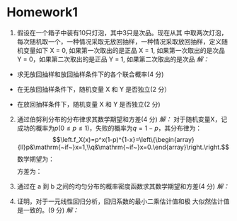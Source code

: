 # Homework1
1. 假设在一个箱子中装有10只灯泡，其中3只是次品。现在从其 中取两次灯泡，每次随机取一个，一种情况采取无放回抽样，一种情况采取放回抽样，定义随机变量如下 X = 0, 如果第一次取出的是正品 X = 1, 如果第一次取出的是次品 Y = 0，如果第二次取出的是正品 Y = 1, 如果第二次取出的是次品 
*解：*
- 求无放回抽样和放回抽样条件下的各个联合概率(4 分) 

- 在无放回抽样条件下，随机变量 X 和 Y 是否独立(2 分） 

- 在放回抽样条件下，随机变量 X 和 Y 是否独立(2 分)


2. 通过伯努利分布的分布律求其数学期望和方差(4 分) 
*解：*
对于随机变量X，记成功的概率为$p(0{\leq}p{\leq}1)$，失败的概率为$q=1-p$，其分布律为：
$$\left.f_X(x)=p^x(1-p)^{1-x}=\left\{\begin{array}{ll}p&\mathrm{~if~}x=1,\\q&\mathrm{~if~}x=0.\end{array}\right.\right.$$
数学期望为：
$$$$
方差为：
$$$$
3. 通过在 a 到 b 之间的均匀分布的概率密度函数求其数学期望和方差(4 分) 
*解：*


4. 证明，对于一元线性回归分析，回归系数的最小二乘估计值和极 大似然估计值是一致的。(9 分)
*解：*
